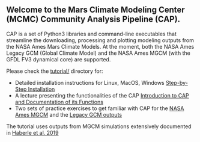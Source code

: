 ## Welcome to the Mars Climate Modeling Center (MCMC) Community Analysis Pipeline (CAP).

CAP is a set of Python3 libraries and command-line executables that streamline the downloading, processing and plotting modeling outputs from the NASA Ames Mars Climate Models. At the moment, both the NASA Ames Legacy GCM (Global Climate Model) and the NASA Ames MGCM (with the GFDL FV3 dynamical core) are supported.

Please check the [tutorial/](./tutorial/) directory for:

* Detailed installation instructions for Linux, MacOS, Windows [Step-by-Step Installation](./tutorial/CAP_Install.md)
* A lecture presenting the functionalities of the CAP [Introduction to CAP and Documentation of its Functions](./tutorial/CAP_lecture.md)
* Two sets of practice exercises to get familiar with CAP for the [NASA Ames MGCM](./tutorial/CAP_Exercises.md) and the [Legacy GCM outputs](./tutorial/CAP_Exercises_2021.md)

The tutorial uses outputs from MGCM simulations extensively documented in [Haberle et al. 2019](https://www.sciencedirect.com/science/article/pii/S0019103518305761)
